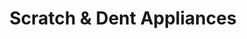 ---
title: "Scratch & Dent Appliances"
url: /nanaimo/scratch-und-dent-appliances/
shop: Haushaltsgeräte
---